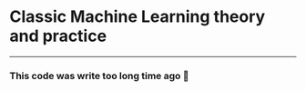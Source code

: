 # Classic Machine Learning theory and practice

------------------------

### This code was write too long time ago 🔆

